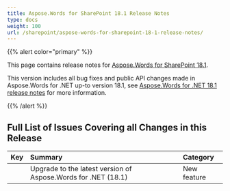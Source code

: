```yaml
---
title: Aspose.Words for SharePoint 18.1 Release Notes
type: docs
weight: 100
url: /sharepoint/aspose-words-for-sharepoint-18-1-release-notes/
---
```


{{% alert color="primary" %}} 

This page contains release notes for [Aspose.Words for SharePoint 18.1](https://downloads.aspose.com/words/sharepoint/new-releases/aspose.words-for-sharepoint-18.1/).

This version includes all bug fixes and public API changes made in Aspose.Words for .NET up-to version 18.1, see [Aspose.Words for .NET 18.1 release notes](https://docs.aspose.com/display/wordsnet/Aspose.Words+for+.NET+18.1+Release+Notes) for more information.

{{% /alert %}} 

## Full List of Issues Covering all Changes in this Release

|Key|Summary|Category|
| :- | :- | :- |
| |Upgrade to the latest version of Aspose.Words for .NET (18.1)|New feature|

